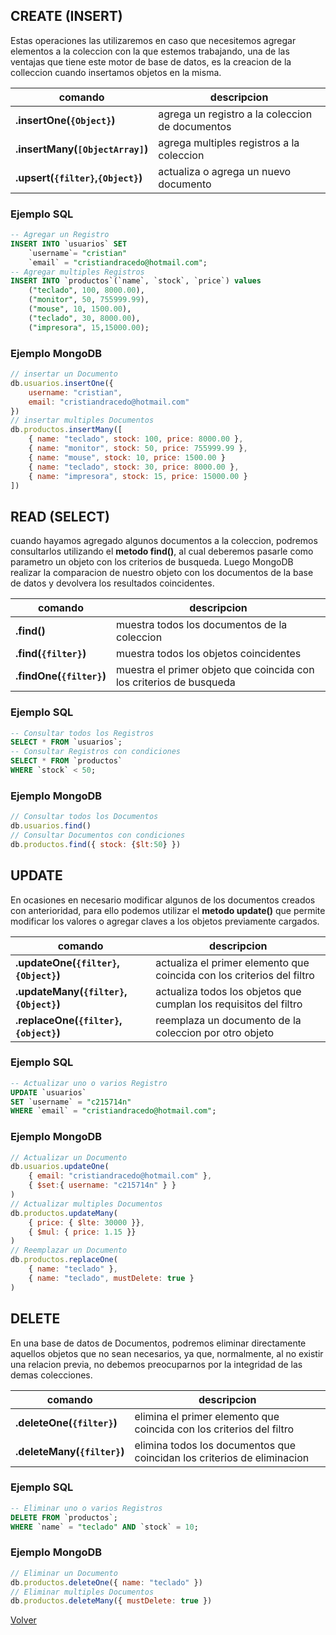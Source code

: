 ## CREATE (INSERT)

Estas operaciones las utilizaremos en caso que necesitemos agregar elementos a la coleccion con la que estemos trabajando, una de las ventajas que tiene este motor de base de datos, es la creacion de la colleccion cuando insertamos objetos en la misma.

| comando | descripcion |
|--|--|
| __.insertOne(`{Object}`)__ | agrega un registro a la coleccion de documentos |
| __.insertMany(`[ObjectArray]`)__ | agrega multiples registros a la coleccion |
| __.upsert(`{filter}`,`{Object}`)__ | actualiza o agrega un nuevo documento |

### Ejemplo SQL

```sql
-- Agregar un Registro
INSERT INTO `usuarios` SET 
    `username`= "cristian"
    `email` = "cristiandracedo@hotmail.com";
-- Agregar multiples Registros
INSERT INTO `productos`(`name`, `stock`, `price`) values 
    ("teclado", 100, 8000.00),
    ("monitor", 50, 755999.99),
    ("mouse", 10, 1500.00),
    ("teclado", 30, 8000.00),
    ("impresora", 15,15000.00);
```
### Ejemplo MongoDB

```js
// insertar un Documento
db.usuarios.insertOne({ 
    username: "cristian", 
    email: "cristiandracedo@hotmail.com"
})
// insertar multiples Documentos
db.productos.insertMany([
    { name: "teclado", stock: 100, price: 8000.00 },
    { name: "monitor", stock: 50, price: 755999.99 },
    { name: "mouse", stock: 10, price: 1500.00 }
    { name: "teclado", stock: 30, price: 8000.00 },
    { name: "impresora", stock: 15, price: 15000.00 }
])
```
## READ (SELECT)

cuando hayamos agregado algunos documentos a la coleccion, podremos consultarlos utilizando el __metodo find()__, al cual deberemos pasarle como parametro un objeto con los criterios de busqueda. Luego MongoDB realizar la comparacion de nuestro objeto con los documentos de la base de datos y devolvera los resultados coincidentes.

| comando | descripcion |
|--|--|
| __.find()__| muestra todos los documentos de la coleccion |
| __.find(`{filter}`)__ | muestra todos los objetos coincidentes |
| __.findOne(`{filter}`)__ | muestra el primer objeto que coincida con los criterios de busqueda |

### Ejemplo SQL

```sql
-- Consultar todos los Registros
SELECT * FROM `usuarios`;
-- Consultar Registros con condiciones
SELECT * FROM `productos` 
WHERE `stock` < 50;
```
### Ejemplo MongoDB

```js
// Consultar todos los Documentos
db.usuarios.find()
// Consultar Documentos con condiciones
db.productos.find({ stock: {$lt:50} })
```
## UPDATE

En ocasiones en necesario modificar algunos de los documentos creados con anterioridad, para ello podemos utilizar el __metodo update()__ que permite modificar los valores o agregar claves a los objetos previamente cargados.

| comando | descripcion |
|--|--|
| __.updateOne(`{filter}`, `{Object}`)__ | actualiza el primer elemento que coincida con los criterios del filtro |
| __.updateMany(`{filter}`,`{Object}`)__ | actualiza todos los objetos que cumplan los requisitos del filtro |
| __.replaceOne(`{filter}`,`{object}`)__ | reemplaza un documento de la coleccion por otro objeto |

### Ejemplo SQL

```sql
-- Actualizar uno o varios Registro
UPDATE `usuarios`
SET `username` = "c215714n"
WHERE `email` = "cristiandracedo@hotmail.com";
```
### Ejemplo MongoDB

```js
// Actualizar un Documento
db.usuarios.updateOne(
    { email: "cristiandracedo@hotmail.com" },
    { $set:{ username: "c215714n" } }
)
// Actualizar multiples Documentos
db.productos.updateMany(
    { price: { $lte: 30000 }},
    { $mul: { price: 1.15 }}
)
// Reemplazar un Documento
db.productos.replaceOne(
    { name: "teclado" },
    { name: "teclado", mustDelete: true }
)
```

## DELETE

En una base de datos de Documentos, podremos eliminar directamente aquellos objetos que no sean necesarios, ya que, normalmente, al no existir una relacion previa, no debemos preocuparnos por la integridad de las demas colecciones.

| comando | descripcion |
|--|--|
| __.deleteOne(`{filter}`)__ | elimina el primer elemento que coincida con los criterios del filtro |
| __.deleteMany(`{filter}`)__ | elimina todos los documentos que coincidan los criterios de eliminacion |

### Ejemplo SQL

```sql
-- Eliminar uno o varios Registros
DELETE FROM `productos`;
WHERE `name` = "teclado" AND `stock` = 10;
```

### Ejemplo MongoDB

```js
// Eliminar un Documento
db.productos.deleteOne({ name: "teclado" })
// Eliminar multiples Documentos
db.productos.deleteMany({ mustDelete: true })
```

[Volver](./readme.md)